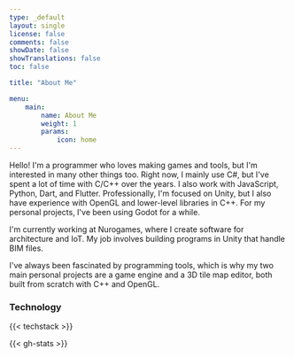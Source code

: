 ```yaml
---
type: _default
layout: single
license: false
comments: false
showDate: false
showTranslations: false
toc: false

title: "About Me"

menu:
    main:
        name: About Me
        weight: 1
        params:
            icon: home
---
```


Hello! I'm a programmer who loves making games and tools, but I'm interested in many other things too. Right now, I mainly use C#, but I've spent a lot of time with C/C++ over the years. I also work with JavaScript, Python, Dart, and Flutter. Professionally, I'm focused on Unity, but I also have experience with OpenGL and lower-level libraries in C++. For my personal projects, I've been using Godot for a while.

I'm currently working at Nurogames, where I create software for architecture and IoT. My job involves building programs in Unity that handle BIM files.

I've always been fascinated by programming tools, which is why my two main personal projects are a game engine and a 3D tile map editor, both built from scratch with C++ and OpenGL.

### Technology
{{< techstack >}}

{{< gh-stats >}}